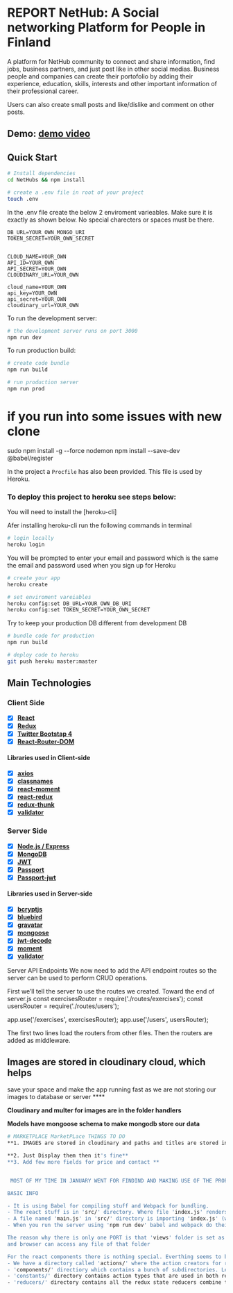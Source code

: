 # REPORT NetHub: A Social networking Platform for People in Finland

A platform for NetHub community to connect and share information, find jobs, business partners, and just post like in other social medias. Business people and companies can create their portofolio by adding their experience, education, skills, interests and other important information of their professional career.

Users can also create small posts and like/dislike and comment on other posts.

Demo: [demo video](https://www.youtube.com/embed/GQI95Q5AQU4)
---

## Quick Start

```bash
# Install dependencies
cd NetHubs && npm install

# create a .env file in root of your project
touch .env
```

In the .env file create the below 2 enviroment varieables. Make sure it is exactly as shown below. No special charecters or spaces must be there.

```
DB_URL=YOUR_OWN_MONGO_URI
TOKEN_SECRET=YOUR_OWN_SECRET


CLOUD_NAME=YOUR_OWN
API_ID=YOUR_OWN
API_SECRET=YOUR_OWN
CLOUDINARY_URL=YOUR_OWN

cloud_name=YOUR_OWN
api_key=YOUR_OWN
api_secret=YOUR_OWN
cloudinary_url=YOUR_OWN

```

To run the development server:

```bash
# the development server runs on port 3000
npm run dev
```

To run production build:

```bash
# create code bundle
npm run build

# run production server
npm run prod
```

# if you run into some issues with new clone
sudo npm install -g --force nodemon
npm install --save-dev @babel/register

In the project a `Procfile` has also been provided. This file is used by Heroku.

### To deploy this project to heroku see steps below:

You will need to install the [heroku-cli]

Afer installing heroku-cli run the following commands in terminal

```bash
# login locally
heroku login
```

You will be prompted to enter your email and password which is the same the email and password used when you sign up for Heroku

```bash
# create your app
heroku create

# set enviroment vareiables
heroku config:set DB_URL=YOUR_OWN_DB_URI
heroku config:set TOKEN_SECRET=YOUR_OWN_SECRET
```

Try to keep your production DB different from development DB

```bash
# bundle code for production
npm run build

# deploy code to heroku
git push heroku master:master
```


## Main Technologies

### Client Side

- [x] **[React](https://github.com/facebook/react)**
- [x] **[Redux](https://github.com/reactjs/redux)**
- [x] **[Twitter Bootstap 4](https://github.com/twbs/bootstrap/tree/v4-dev)**
- [x] **[React-Router-DOM](https://github.com/ReactTraining/react-router/tree/master/packages/react-router-dom)**

#### Libraries used in Client-side

- [x] **[axios](https://github.com/axios/axios)**
- [x] **[classnames](https://github.com/JedWatson/classnames)**
- [x] **[react-moment](https://github.com/headzoo/react-moment)**
- [x] **[react-redux](https://github.com/reduxjs/react-redux)**
- [x] **[redux-thunk](https://github.com/reduxjs/redux-thunk)**
- [x] **[validator](https://github.com/chriso/validator.js)**

### Server Side

- [x] **[Node.js / Express](https://github.com/expressjs/express)**
- [x] **[MongoDB](https://github.com/mongodb/mongo)**
- [x] **[JWT](https://github.com/auth0/node-jsonwebtoken)**
- [x] **[Passport](http://www.passportjs.org/)**
- [x] **[Passport-jwt](https://github.com/themikenicholson/passport-jwt)**

#### Libraries used in Server-side

- [x] **[bcryptjs](https://github.com/dcodeIO/bcrypt.js)**
- [x] **[bluebird](http://bluebirdjs.com/docs/getting-started.html)**
- [x] **[gravatar](https://github.com/emerleite/node-gravatar)**
- [x] **[mongoose](http://mongoosejs.com/)**
- [x] **[jwt-decode](https://github.com/auth0/jwt-decode)**
- [x] **[moment](https://momentjs.com/)**
- [x] **[validator](https://github.com/chriso/validator.js)**

Server API Endpoints
We now need to add the API endpoint routes so the server can be used to perform CRUD operations.

 First we’ll tell the server to use the routes we created. Toward the end of server.js
 const exercisesRouter = require('./routes/exercises');
const usersRouter = require('./routes/users');

app.use('/exercises', exercisesRouter);
app.use('/users', usersRouter);

The first two lines load the routers from other files. Then the routers are added as middleware.

## Images are stored in cloudinary cloud, which helps 
save your space and make the app running fast as we are not
storing our images to database or server ****

**Cloudinary and multer for images are in the folder handlers**

**Models have mongoose schema to make mongodb store our data**

```bash
# MARKETPLACE MarketPLace THINGS TO DO
**1. IMAGES are stored in cloudinary and paths and titles are stored in mongodb database**

**2. Just Display them then it's fine**
**3. Add few more fields for price and contact **


 MOST OF MY TIME IN JANUARY WENT FOR FINDIND AND MAKING USE OF THE PROPER WAY OF STORING IMAGES IN MERN AND I HAVE TRIED MANY WAYS AND NOW THIS IS ONE OF THE GOOD WAYS.

BASIC INFO

- It is using Babel for compiling stuff and Webpack for bundling.
- The react stuff is in 'src/' directory. Where file 'index.js' renders everything to the node with id 'root' defined in 'views/index.hbs'
- A file named 'main.js' in 'src/' directory is importing 'index.js' (which renders everything) is used for configuration of Webpack in both 'config/webpack.dev.js' and 'config/webpack.prod.js' as shown in the screenshot.
- When you run the server using 'npm run dev' babel and webpack do their work and spits the output of react to 'views/index.hbs'.

The reason why there is only one PORT is that 'views' folder is set as a PUBLIC STATIC folder in 'server.js' 
and browser can access any file of that folder

For the react components there is nothing special. Everthing seems to be working just like in 'create-react-app'
- We have a directory called 'actions/' where the action creators for redux are exported
- 'components/' directiory which contains a bunch of subdirectories. Let's consider 'commons/' directory in 'components/', this commons directory contains an 'index.js' file which is doing nothing but importing all the commons components and exporting them out. Same goes for 'containers, layout and views' directories.
- 'constants/' directory contains action types that are used in both reducers and action creators.
- 'reducers/' directory contains all the redux state reducers combine them and export them in 'index.js'.
